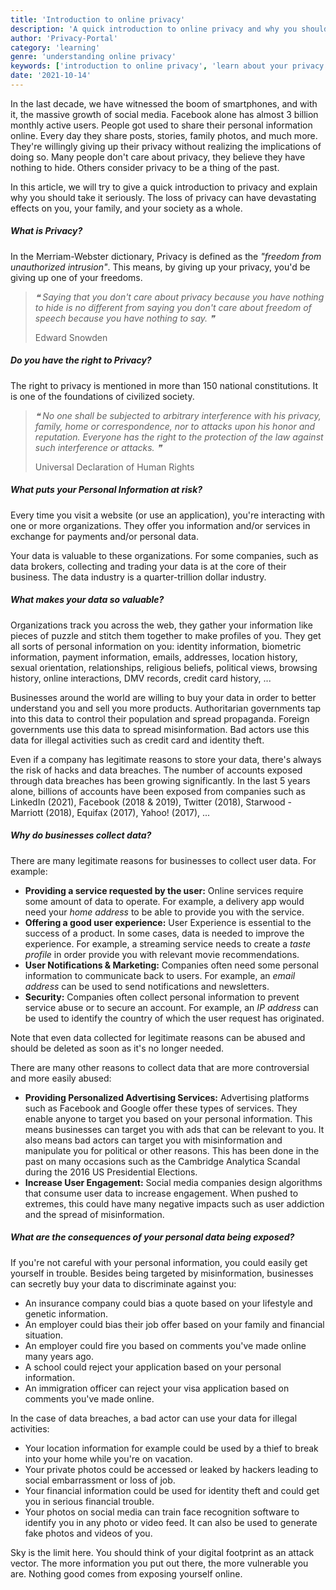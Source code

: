 ```yaml
---
title: 'Introduction to online privacy'
description: 'A quick introduction to online privacy and why you should care about it.'
author: 'Privacy-Portal'
category: 'learning'
genre: 'understanding online privacy'
keywords: ['introduction to online privacy', 'learn about your privacy right', 'what is online privacy']
date: '2021-10-14'
---
```


In the last decade, we have witnessed the boom of smartphones, and with it, the massive growth of social media. Facebook alone has almost 3 billion monthly active users. People got used to share their personal information online. Every day they share posts, stories, family photos, and much more. They're willingly giving up their privacy without realizing the implications of doing so. Many people don't care about privacy, they believe they have nothing to hide. Others consider privacy to be a thing of the past.

In this article, we will try to give a quick introduction to privacy and explain why you should take it seriously. The loss of privacy can have devastating effects on you, your family, and your society as a whole.

##### What is Privacy?

In the Merriam-Webster dictionary, Privacy is defined as the _"freedom from unauthorized intrusion"_. This means, by giving up your privacy, you'd be giving up one of your freedoms.

> _❝ Saying that you don't care about privacy because you have nothing to hide is no different from saying you don't care about freedom of speech because you have nothing to say. ❞_
>
> <p class="author">Edward Snowden</p>

##### Do you have the right to Privacy?

The right to privacy is mentioned in more than 150 national constitutions. It is one of the foundations of civilized society.

> _❝ No one shall be subjected to arbitrary interference with his privacy, family, home or correspondence, nor to attacks upon his honor and reputation. Everyone has the right to the protection of the law against such interference or attacks. ❞_
>
> <p class="author">Universal Declaration of Human Rights</p>

##### What puts your Personal Information at risk?

Every time you visit a website (or use an application), you're interacting with one or more organizations. They offer you information and/or services in exchange for payments and/or personal data.

Your data is valuable to these organizations. For some companies, such as data brokers, collecting and trading your data is at the core of their business. The data industry is a quarter-trillion dollar industry.

##### What makes your data so valuable?

Organizations track you across the web, they gather your information like pieces of puzzle and stitch them together to make profiles of you. They get all sorts of personal information on you: identity information, biometric information, payment information, emails, addresses, location history, sexual orientation, relationships, religious beliefs, political views, browsing history, online interactions, DMV records, credit card history, ...

Businesses around the world are willing to buy your data in order to better understand you and sell you more products. Authoritarian governments tap into this data to control their population and spread propaganda. Foreign governments use this data to spread misinformation. Bad actors use this data for illegal activities such as credit card and identity theft.

Even if a company has legitimate reasons to store your data, there's always the risk of hacks and data breaches. The number of accounts exposed through data breaches has been growing significantly. In the last 5 years alone, billions of accounts have been exposed from companies such as LinkedIn (2021), Facebook (2018 & 2019), Twitter (2018), Starwood - Marriott (2018), Equifax (2017), Yahoo! (2017), ...

##### Why do businesses collect data?

There are many legitimate reasons for businesses to collect user data. For example:

- **Providing a service requested by the user:** Online services require some amount of data to operate. For example, a delivery app would need your _home address_ to be able to provide you with the service.
- **Offering a good user experience:** User Experience is essential to the success of a product. In some cases, data is needed to improve the experience. For example, a streaming service needs to create a _taste profile_ in order provide you with relevant movie recommendations.
- **User Notifications & Marketing:** Companies often need some personal information to communicate back to users. For example, an _email address_ can be used to send notifications and newsletters.
- **Security:** Companies often collect personal information to prevent service abuse or to secure an account. For example, an _IP address_ can be used to identify the country of which the user request has originated.

Note that even data collected for legitimate reasons can be abused and should be deleted as soon as it's no longer needed.

There are many other reasons to collect data that are more controversial and more easily abused:

- **Providing Personalized Advertising Services:** Advertising platforms such as Facebook and Google offer these types of services. They enable anyone to target you based on your personal information. This means businesses can target you with ads that can be relevant to you. It also means bad actors can target you with misinformation and manipulate you for political or other reasons. This has been done in the past on many occasions such as the Cambridge Analytica Scandal during the 2016 US Presidential Elections.
- **Increase User Engagement:** Social media companies design algorithms that consume user data to increase engagement. When pushed to extremes, this could have many negative impacts such as user addiction and the spread of misinformation.

##### What are the consequences of your personal data being exposed?

If you're not careful with your personal information, you could easily get yourself in trouble. Besides being targeted by misinformation, businesses can secretly buy your data to discriminate against you:

- An insurance company could bias a quote based on your lifestyle and genetic information.
- An employer could bias their job offer based on your family and financial situation.
- An employer could fire you based on comments you've made online many years ago.
- A school could reject your application based on your personal information.
- An immigration officer can reject your visa application based on comments you've made online.

In the case of data breaches, a bad actor can use your data for illegal activities:

- Your location information for example could be used by a thief to break into your home while you're on vacation.
- Your private photos could be accessed or leaked by hackers leading to social embarrassment or loss of job.
- Your financial information could be used for identity theft and could get you in serious financial trouble.
- Your photos on social media can train face recognition software to identify you in any photo or video feed. It can also be used to generate fake photos and videos of you.

Sky is the limit here. You should think of your digital footprint as an attack vector. The more information you put out there, the more vulnerable you are. Nothing good comes from exposing yourself online.
